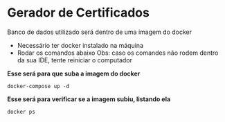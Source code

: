 # Gerador de Certificados

Banco de dados utilizado será dentro de uma imagem do docker

- Necessário ter docker instalado na máquina
- Rodar os comandos abaixo
Obs: caso os comandes não rodem dentro da sua IDE, tente reiniciar o computador

**Esse será para que suba a imagem do docker**
```
docker-compose up -d
```

**Esse será para verificar se a imagem subiu, listando ela**
```
docker ps
```